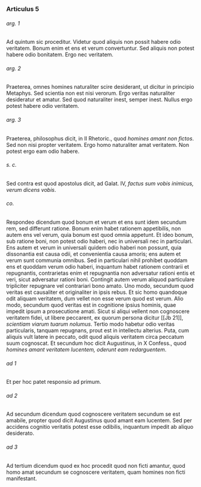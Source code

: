 ### Articulus 5

###### arg. 1
Ad quintum sic proceditur. Videtur quod aliquis non possit habere odio veritatem. Bonum enim et ens et verum convertuntur. Sed aliquis non potest habere odio bonitatem. Ergo nec veritatem.

###### arg. 2
Praeterea, omnes homines naturaliter scire desiderant, ut dicitur in principio Metaphys. Sed scientia non est nisi verorum. Ergo veritas naturaliter desideratur et amatur. Sed quod naturaliter inest, semper inest. Nullus ergo potest habere odio veritatem.

###### arg. 3
Praeterea, philosophus dicit, in II Rhetoric., quod *homines amant non fictos*. Sed non nisi propter veritatem. Ergo homo naturaliter amat veritatem. Non potest ergo eam odio habere.

###### s. c.
Sed contra est quod apostolus dicit, ad Galat. IV, *factus sum vobis inimicus, verum dicens vobis*.

###### co.
Respondeo dicendum quod bonum et verum et ens sunt idem secundum rem, sed differunt ratione. Bonum enim habet rationem appetibilis, non autem ens vel verum, quia bonum est quod omnia appetunt. Et ideo bonum, sub ratione boni, non potest odio haberi, nec in universali nec in particulari. Ens autem et verum in universali quidem odio haberi non possunt, quia dissonantia est causa odii, et convenientia causa amoris; ens autem et verum sunt communia omnibus. Sed in particulari nihil prohibet quoddam ens et quoddam verum odio haberi, inquantum habet rationem contrarii et repugnantis, contrarietas enim et repugnantia non adversatur rationi entis et veri, sicut adversatur rationi boni. Contingit autem verum aliquod particulare tripliciter repugnare vel contrariari bono amato. Uno modo, secundum quod veritas est causaliter et originaliter in ipsis rebus. Et sic homo quandoque odit aliquam veritatem, dum vellet non esse verum quod est verum. Alio modo, secundum quod veritas est in cognitione ipsius hominis, quae impedit ipsum a prosecutione amati. Sicut si aliqui vellent non cognoscere veritatem fidei, ut libere peccarent, ex quorum persona dicitur [[Jb 21]], *scientiam viarum tuarum nolumus*. Tertio modo habetur odio veritas particularis, tanquam repugnans, prout est in intellectu alterius. Puta, cum aliquis vult latere in peccato, odit quod aliquis veritatem circa peccatum suum cognoscat. Et secundum hoc dicit Augustinus, in X Confess., quod *homines amant veritatem lucentem, oderunt eam redarguentem*.

###### ad 1
Et per hoc patet responsio ad primum.

###### ad 2
Ad secundum dicendum quod cognoscere veritatem secundum se est amabile, propter quod dicit Augustinus quod amant eam lucentem. Sed per accidens cognitio veritatis potest esse odibilis, inquantum impedit ab aliquo desiderato.

###### ad 3
Ad tertium dicendum quod ex hoc procedit quod non ficti amantur, quod homo amat secundum se cognoscere veritatem, quam homines non ficti manifestant.

